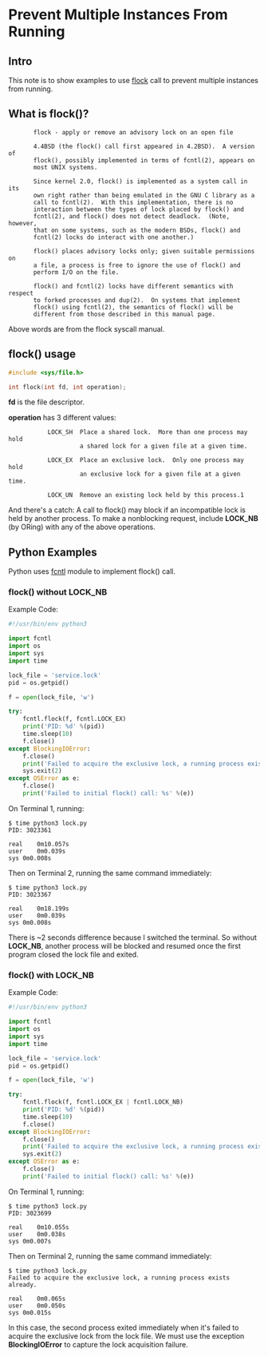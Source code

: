 # Prevent Multiple Instances From Running

## Intro

This note is to show examples to use [flock](https://man7.org/linux/man-pages/man2/flock.2.html) call to prevent multiple instances from running.

## What is flock()?

```
       flock - apply or remove an advisory lock on an open file

       4.4BSD (the flock() call first appeared in 4.2BSD).  A version of
       flock(), possibly implemented in terms of fcntl(2), appears on
       most UNIX systems.
       
       Since kernel 2.0, flock() is implemented as a system call in its
       own right rather than being emulated in the GNU C library as a
       call to fcntl(2).  With this implementation, there is no
       interaction between the types of lock placed by flock() and
       fcntl(2), and flock() does not detect deadlock.  (Note, however,
       that on some systems, such as the modern BSDs, flock() and
       fcntl(2) locks do interact with one another.)

       flock() places advisory locks only; given suitable permissions on
       a file, a process is free to ignore the use of flock() and
       perform I/O on the file.

       flock() and fcntl(2) locks have different semantics with respect
       to forked processes and dup(2).  On systems that implement
       flock() using fcntl(2), the semantics of flock() will be
       different from those described in this manual page.
```

Above words are from the flock syscall manual.

## flock() usage

```c
#include <sys/file.h>

int flock(int fd, int operation);
```

**fd** is the file descriptor.

**operation** has 3 different values:

```
           LOCK_SH  Place a shared lock.  More than one process may hold
                    a shared lock for a given file at a given time.

           LOCK_EX  Place an exclusive lock.  Only one process may hold
                    an exclusive lock for a given file at a given time.

           LOCK_UN  Remove an existing lock held by this process.1
```

And there's a catch: A call to flock() may block if an incompatible lock is held by another process.  To make a nonblocking request, include **LOCK_NB** (by ORing) with any of the above operations.

## Python Examples

Python uses [fcntl](https://docs.python.org/3/library/fcntl.html) module to implement flock() call.

### flock() without LOCK_NB

Example Code:

```python
#!/usr/bin/env python3

import fcntl
import os
import sys
import time

lock_file = 'service.lock'
pid = os.getpid()

f = open(lock_file, 'w')

try:
    fcntl.flock(f, fcntl.LOCK_EX)
    print('PID: %d' %(pid))
    time.sleep(10)
    f.close()
except BlockingIOError:
    f.close()
    print('Failed to acquire the exclusive lock, a running process exists already.')
    sys.exit(2)
except OSError as e:
    f.close()
    print('Failed to initial flock() call: %s' %(e))
```

On Terminal 1, running:

```
$ time python3 lock.py
PID: 3023361

real	0m10.057s
user	0m0.039s
sys	0m0.008s
```

Then on Terminal 2, running the same command immediately:

```
$ time python3 lock.py 
PID: 3023367

real	0m18.199s
user	0m0.039s
sys	0m0.008s
```

There is ~2 seconds difference because I switched the terminal. So without **LOCK_NB**, another process will be blocked and resumed once the first program closed the lock file and exited.

### flock() with LOCK_NB

Example Code:

```python
#!/usr/bin/env python3

import fcntl
import os
import sys
import time

lock_file = 'service.lock'
pid = os.getpid()

f = open(lock_file, 'w')

try:
    fcntl.flock(f, fcntl.LOCK_EX | fcntl.LOCK_NB)
    print('PID: %d' %(pid))
    time.sleep(10)
    f.close()
except BlockingIOError:
    f.close()
    print('Failed to acquire the exclusive lock, a running process exists already.')
    sys.exit(2)
except OSError as e:
    f.close()
    print('Failed to initial flock() call: %s' %(e))
```

On Terminal 1, running:

```
$ time python3 lock.py 
PID: 3023699

real	0m10.055s
user	0m0.038s
sys	0m0.007s
```

Then on Terminal 2, running the same command immediately:

```
$ time python3 lock.py 
Failed to acquire the exclusive lock, a running process exists already.

real	0m0.065s
user	0m0.050s
sys	0m0.015s
```

In this case, the second process exited immediately when it's failed to acquire the exclusive lock from the lock file. We must use the exception **BlockingIOError** to capture the lock acquisition failure.
